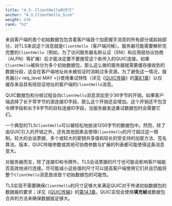 ```yaml
---
title: "4.3. ClientHello的尺寸"
anchor: "4.3_ClientHello_Size"
weight: 430
rank: "h2"
---
```


来自客户端的首个初始数据包包含着客户端首个加密握手消息的所有部分或起始部分，对TLS来说这个消息就是`ClientHello`（客户端问候）。服务器可能需要解析完完整的`ClientHello`（例如，为了访问服务器名称认证（SNI）和应用层协议协商（ALPN）等扩展）后才能决定要不要接受这个新传入的QUIC连接。如果`ClientHello`被拆分为多个初始数据包，那么这么做的服务器就需要缓存接收到的数据分段，这会在客户端地址尚未被验证时消耗过多资源。为了避免这一情况，服务器{{< req_level MAY >}}使用重试特性（详见《[QUIC传输](../RFC9000_Chinese_Translation)》的[第8.1章](../RFC9000_Chinese_Translation/#8.1_Address_Validation_during_Connection_Establishment)）以仅缓存来自具有经验证地址的客户端的`ClientHello`消息。

QUIC数据包和分帧过程会向`ClientHello`消息添加至少36字节的开销。如果客户端选择了长于零字节的源连接ID字段，那么这个开销还会增加。这个开销还不包含令牌字段和长于8字节的目标连接ID字段，当服务器发送重试数据包时会需要它们。

一个典型的TLS`ClientHello`可以被轻松地放进1200字节的数据包中。然而，除了由QUIC引入的开销之外，还有其他因素会使得`ClientHello`的尺寸超过这一限制。较大的会话票据、多个或较大的密钥共享值和较长的受支持的加密方法、签名算法、版本、QUIC传输参数或其他可协商参数与扩展的列表都可能使得这条消息变大。

对服务器而言，除了连接ID和令牌外，TLS会话票据的尺寸也可能会影响客户端能否高效地进行连接。尽可能减小这些值的尺寸可以提高客户端使用它们并且仍能将整个`ClientHello`消息放进首个初始数据包的可能性。

TLS实现不需要确保`ClientHello`的尺寸足够大来满足QUIC对于传递初始数据包的数据报的要求；详见《[QUIC传输](../RFC9000_Chinese_Translation)》的[第14.1章](../RFC9000_Chinese_Translation/#14.1_Initial_Datagram_Size)。QUIC实现会使用**填充帧**或数据包合并的方法来确保数据报足够大。
